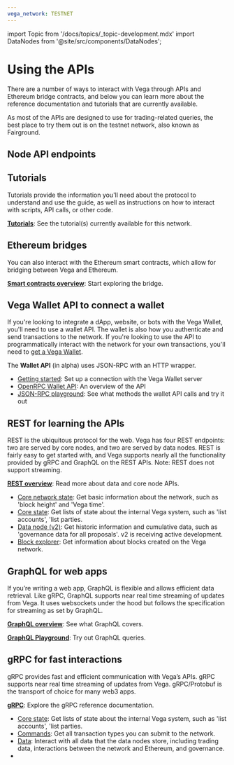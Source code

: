 ```yaml
---
vega_network: TESTNET
---
```

import Topic from '/docs/topics/_topic-development.mdx'
import DataNodes from '@site/src/components/DataNodes';

# Using the APIs

<Topic />

There are a number of ways to interact with Vega through APIs and Ethereum bridge contracts, and below you can learn more about the reference documentation and tutorials that are currently available.

As most of the APIs are designed to use for trading-related queries, the best place to try them out is on the testnet network, also known as Fairground. 

## Node API endpoints
<DataNodes frontMatter={frontMatter} />

## Tutorials
Tutorials provide the information you'll need about the protocol to understand and use the guide, as well as instructions on how to interact with scripts, API calls, or other code. 

**[Tutorials](../tutorials)**: See the tutorial(s) currently available for this network.

## Ethereum bridges
You can also interact with the Ethereum smart contracts, which allow for bridging between Vega and Ethereum.

**[Smart contracts overview](./bridge/index.md)**: Start exploring the bridge.

## Vega Wallet API to connect a wallet
If you're looking to integrate a dApp, website, or bots with the Vega Wallet, you'll need to use a wallet API. The wallet is also how you authenticate and send transactions to the network. If you're looking to use the API to programmatically interact with the network for your own transactions, you'll need to [get a Vega Wallet](../tools/vega-wallet/index.md).

The **Wallet API** (in alpha) uses JSON-RPC with an HTTP wrapper.

* [Getting started](./vega-wallet/get-started): Set up a connection with the Vega Wallet server
* [OpenRPC Wallet API](./vega-wallet/reference/core/openrpc): An overview of the API
* [JSON-RPC playground](./vega-wallet/reference/core/openrpc-api-playground): See what methods the wallet API calls and try it out

## REST for learning the APIs
REST is the ubiquitous protocol for the web. Vega has four REST endpoints: two are served by core nodes, and two are served by data nodes. REST is fairly easy to get started with, and Vega supports nearly all the functionality provided by gRPC and GraphQL on the REST APIs. Note: REST does not support streaming.

**[REST overview](rest/overview.md)**: Read more about data and core node APIs.
- [Core network state](rest/core/core-service.mdx): Get basic information about the network, such as 'block height' and 'Vega time'.
- [Core state](rest/state/core-state-service): Get lists of state about the internal Vega system, such as 'list accounts', 'list parties.
- [Data node (v2)](rest/data-v2/trading-data-service): Get historic information and cumulative data, such as 'governance data for all proposals'. v2 is receiving active development.
- [Block explorer](/testnet/category/api/rest/explorer/block-explorer): Get information about blocks created on the Vega network.

## GraphQL for web apps
If you’re writing a web app, GraphQL is flexible and allows efficient data retrieval. Like gRPC, GraphQL supports near real time streaming of updates from Vega. It uses websockets under the hood but follows the specification for streaming as set by GraphQL.

**[GraphQL overview](./graphql/generated.md)**: See what GraphQL covers. 

**[GraphQL Playground](https://api.testnet.vega.xyz/graphql/)**: Try out GraphQL queries. 

## gRPC for fast interactions
gRPC provides fast and efficient communication with Vega’s APIs. gRPC supports near real time streaming of updates from Vega. gRPC/Protobuf is the transport of choice for many web3 apps.

**[gRPC](grpc/vega/vega.proto)**: Explore the gRPC reference documentation.
- [Core state](grpc/vega/api/v1/corestate.proto): Get lists of state about the internal Vega system, such as 'list accounts', 'list parties.
- [Commands](grpc/vega/commands/v1/commands.proto): Get all transaction types you can submit to the network.
- [Data](grpc/data-node/api/v2/trading_data.proto.mdx): Interact with all data that the data nodes store, including trading data, interactions between the network and Ethereum, and governance.
- 

